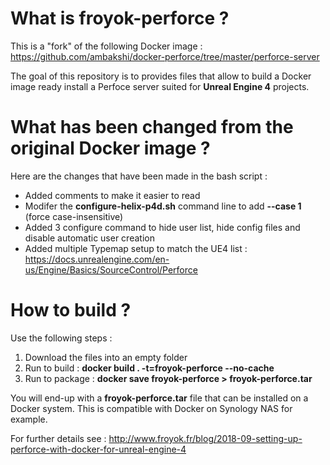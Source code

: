 # What is froyok-perforce ?
This is a "fork" of the following Docker image : https://github.com/ambakshi/docker-perforce/tree/master/perforce-server

The goal of this repository is to provides files that allow to build a Docker image ready install a Perfoce server suited for **Unreal Engine 4** projects.

# What has been changed from the original Docker image ?
Here are the changes that have been made in the bash script :
 * Added comments to make it easier to read
 * Modifer the **configure-helix-p4d.sh** command line to add **--case 1** (force case-insensitive)
 * Added 3 configure command to hide user list, hide config files and disable automatic user creation
 * Added multiple Typemap setup to match the UE4 list : https://docs.unrealengine.com/en-us/Engine/Basics/SourceControl/Perforce

# How to build ?
Use the following steps :
1. Download the files into an empty folder
2. Run to build : **docker build . -t=froyok-perforce --no-cache**
3. Run to package : **docker save  froyok-perforce > froyok-perforce.tar**

You will end-up with a **froyok-perforce.tar** file that can be installed on a Docker system. This is compatible with Docker on Synology NAS for example.

For further details see : http://www.froyok.fr/blog/2018-09-setting-up-perforce-with-docker-for-unreal-engine-4
